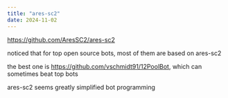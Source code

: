 ```yaml
---
title: "ares-sc2"
date: 2024-11-02
---
```


<a href="https://github.com/AresSC2/ares-sc2">https://github.com/AresSC2/ares-sc2</a>

noticed that for top open source bots, most of them are based on ares-sc2

the best one is <a href="https://github.com/vschmidt91/12PoolBot">https://github.com/vschmidt91/12PoolBot</a>, which can sometimes beat top bots

ares-sc2 seems greatly simplified bot programming
